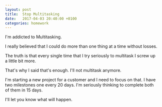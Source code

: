 ```yaml
---
layout: post
title:  Stop Multitasking
date:   2017-04-03 20:40:00 +0100
categories: homework
---
```


I'm addicted to Multitasking.

I really believed that I could do more than one thing at a time without losses.

The truth is that every single time that I try seriously to multitask I screw up a little bit more.

That's why I said that's enough. I'll not multitask anymore.

<!--more-->
I'm starting a new project for a customer and I need to focus on that. I have two milestones one every 20 days.
I'm seriously thinking to complete both of them in 15 days.

I'll let you know what will happen.